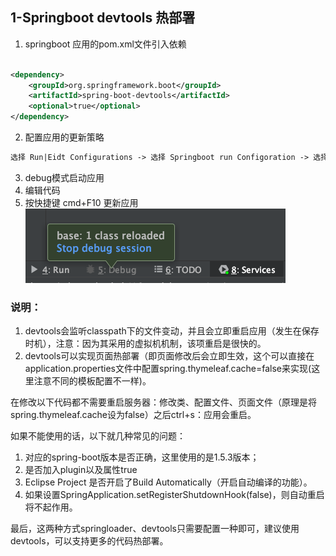 ## 1-Springboot devtools 热部署

1. springboot 应用的pom.xml文件引入依赖

```xml

<dependency>
    <groupId>org.springframework.boot</groupId>
    <artifactId>spring-boot-devtools</artifactId>
    <optional>true</optional>
</dependency>
```

2. 配置应用的更新策略

```txt
选择 Run|Eidt Configurations -> 选择 Springboot run Configoration -> 选择 On ‘Update’ action 下拉菜单的相应选项
```

3. debug模式启动应用
4. 编辑代码
5. 按快捷键 cmd+F10 更新应用
   ![debug](img/spring-boot-devtools-debug.png)

### 说明：

1. devtools会监听classpath下的文件变动，并且会立即重启应用（发生在保存时机），注意：因为其采用的虚拟机机制，该项重启是很快的。
2. devtools可以实现页面热部署（即页面修改后会立即生效，这个可以直接在application.properties文件中配置spring.thymeleaf.cache=false来实现(这里注意不同的模板配置不一样)。

在修改以下代码都不需要重启服务器：修改类、配置文件、页面文件（原理是将spring.thymeleaf.cache设为false）之后ctrl+s：应用会重启。

如果不能使用的话，以下就几种常见的问题：

1. 对应的spring-boot版本是否正确，这里使用的是1.5.3版本；
2. 是否加入plugin以及属性<fork>true</fork>
3. Eclipse Project 是否开启了Build Automatically（开启自动编译的功能）。
4. 如果设置SpringApplication.setRegisterShutdownHook(false)，则自动重启将不起作用。

最后，这两种方式springloader、devtools只需要配置一种即可，建议使用devtools，可以支持更多的代码热部署。



